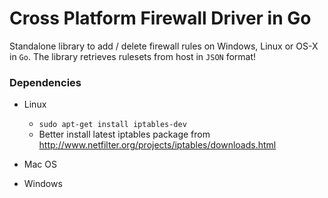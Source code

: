 Cross Platform Firewall Driver in Go
=======
Standalone library to add / delete firewall rules on Windows, Linux or OS-X in `Go`.
The library retrieves rulesets from host in `JSON` format!


### Dependencies

* Linux
    * `sudo apt-get install iptables-dev`
    * Better install latest iptables package from http://www.netfilter.org/projects/iptables/downloads.html

* Mac OS

* Windows
